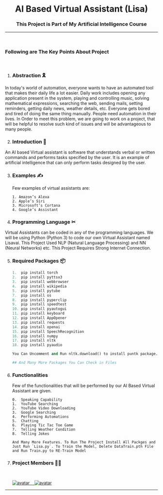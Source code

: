 <h1 align="center">AI Based Virtual Assistant (Lisa)</h1>

<h3 align="center">This Project is Part of My Artificial Intelligence Course</h3>

<hr/>
<br>

### Following are The Key Points About Project

<br>

1.  ### Abstraction 🎗

<p>In today's world of automation, everyone wants to have an automated tool that makes their daily life a lot easier. Daily work includes opening any application present in the system, playing and controlling music, solving mathematical expressions, searching the web, sending mails, setting reminders, getting daily news, weather details, etc. Everyone gets bored and tired of doing the same thing manually. People need automation in their lives. In Order to meet this problem, we are going to work on a project, that will be helpful to resolve such kind of issues and will be advantageous to many people.</p>

2.  ### Introduction 🙌

<p>An AI based Virtual assistant is software that understands verbal or written commands and performs tasks specified by the user. It is an example of artificial intelligence that can only perform tasks designed by the user.</p>

3.  ### Examples ✍

    <p>Few examples of virtual assistants are:</p>

    <p align="center">

        1. Amazon’s Alexa
        2. Apple’s Siri
        3. Microsoft’s Cortana
        4. Google’s Assistant

    </p>

4.  ### Programming Language ✂

<p>Virtual Assistants can be coded in any of the programming languages. We will be using Python (Python 3) to code our own Virtual Assistant named Lisavai. This Project Used NLP (Natural Language Processing) and NN (Neural Networks) etc. This Project Requires Strong Internet Connection.</p>

5.  ### Required Packages 📦

    ```python
    1. 	pip install torch
    2. 	pip install pyttsx3
    3.	pip install webbrowser
    4.	pip install wikipedia
    5.	pip install pytube
    7.	pip install os
    8.	pip install pyperclip
    9.	pip install speedtest
    10.	pip install pyautogui
    11.	pip install keyboard
    12.	pip install AppOpener
    13.	pip install requests
    14.	pip install openai
    15.	pip install SpeechRecognition
    16.	pip install numpy
    17.	pip install nltk
    18. pip install pyaudio

    You Can Uncomment and Run nltk.download() to install puntk package.

    ## And Many More Packages You Can Check in Files
    ```

6.  ### Functionalities

    Few of the functionalities that will be performed by our AI Based Virtual Assistant are given.

    <p>

        0.	Speaking Capability
        1.  YouTube Searching
        2.	YouTube Video Downloading
        3.  Google Searching
        4.	Performing Automations
        5.	Chatting
        6.  Playing Tic Tac Toe Game
        7.  Telling Weather Condition
        8.  Telling Jokes

        And Many More Features. To Run The Project Install All Packges and Just Run `Lisa.py`. To Train the Model, Delete DataTrain.pth File and Run Train.py to RE-Train Model

    </p>

7.  ### Project Members 👨‍👦

    <br/>

    <a href="https://github.com/HydraPhyzer">![avatar](https://images.weserv.nl/?url=avatars.githubusercontent.com/u/106366894?v=4&h=100&w=100&fit=cover&mask=circle&maxage=7d) &nbsp;&nbsp;
    <a href="https://github.com/Qasim643">![avatar](https://images.weserv.nl/?url=https://avatars.githubusercontent.com/u/119734375?v=4?v=4&h=100&w=100&fit=cover&mask=circle&maxage=7d)

---
